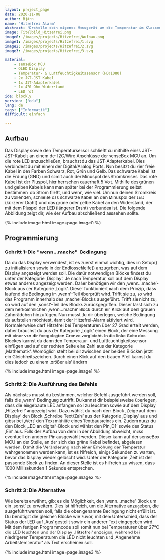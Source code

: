```yaml
---
layout: project_page  
date: 2020-11-08  
author: Björn
name: "Hitzefrei Alarm"
abstract: "Erstelle dein eigenes Messgerät um die Temperatur im Klassenraum zu überwachen." 
image: Titelbild_Hitzefrei.png
image0: /images/projects/Hitzefrei/Aufbau.png
image1: /images/projects/Hitzefrei/1.svg
image2: /images/projects/Hitzefrei/2.svg
image3: /images/projects/Hitzefrei/3.svg

material: 
    - senseBox MCU 
    - OLED Display
    - Temperatur- & Luftfeuchtigkeitssensor (HDC1080)
    - 2x JST-JST Kabel  
    - 1x JST-Adapterkabel
    - 1x 470 Ohm Widerstand
    - LED rot
ide: blockly
version: ["edu"]    
lang: de 
tags: ["Informatik"] 
difficult: einfach

---
```


## Aufbau
Das Display sowie den Temperatursensor schließt du mithilfe eines JST-JST-Kabels an einem der I2C/Wire Anschlüsse der senseBox MCU an. Um die rote LED anzuschließen, brauchst du das JST-Adapterkabel. Dies verbindest du mit einem der Digital/Analog Ports. Nun besitzt du vier freie Kabel in den Farben Schwarz, Rot, Grün und Gelb. Das schwarze Kabel ist die Erdung (GND) und somit auch der Minuspol des Stromkreises. Das rote Kabel ist der Pluspol, hier herrschen dauerhaft 5 Volt. Mithilfe des grünen und gelben Kabels kann man später bei der Programmierung selbst bestimmen, ob Strom fließt, und wenn, wie viel. Um nun deinen Stromkreis zu vollenden, schließe das schwarze Kabel an den Minuspol der LED (kürzerer Draht) und das grüne oder gelbe Kabel an den Widerstand, der mit dem Pluspol der LED (längerer Draht) verbunden ist. Die folgende Abbildung zeigt dir, wie der Aufbau abschließend aussehen sollte. 

{% include image.html image=page.image0 %}

## Programmierung
### Schritt 1: Die "wenn...mache"-Bedingung
Da du das Display verwendest, ist es zuerst einmal wichtig, dies im Setup() zu initialisieren sowie in der Endlosschleife() anzugeben, was auf dem Display angezeigt werden soll. Die dafür notwendigen Blöcke findest du unter der Kategorie ‚Display‘. Je nach Temperatur, soll auf dem Display etwas anderes angezeigt werden. Daher benötigen wir den ‚wenn…mache‘-Block aus der Kategorie ‚Logik‘. Dieser funktioniert nach dem Prinzip, dass laufend die Bedingung im ‚wenn‘-Teil überprüft wird. Trifft sie zu, so wird das Programm innerhalb des ‚mache‘-Blocks ausgeführt. Trifft sie nicht zu, so wird auf den ‚sonst‘-Teil des Blocks zurückgegriffen. Dieser lässt sich zu dem herkömmlichen ‚wenn…mache‘ Block durch ein Klick auf dem grauen Zahnrädchen hinzufügen. 
Nun musst du dir überlegen, welche Bedingung du aufstellen möchtest, damit der Hitzefrei-Alarm aktiviert wird. Normalerweise darf Hitzefrei bei Temperaturen über 27 Grad erteilt werden, daher brauchst du aus der Kategorie ‚Logik‘ einen Block, der eine Messung mit einer von dir festgelegten Grenze vergleicht. In die linke Seite des Blockes kannst du dann den Temperatur- und Luftfeuchtigkeitssensor einfügen und auf der rechten Seite eine Zahl aus der Kategorie ‚Mathematik‘. Womöglich steht bei dir zwischen den beiden Blöcken jetzt ein Gleichheitszeichen. Durch einen Klick auf den blauen Pfeil kannst du dies jedoch zu einem ‚größer als‘ ändern

{% include image.html image=page.image1 %}


### Schritt 2: Die Ausführung des Befehls

Als nächstes musst du bestimmen, welcher Befehl ausgeführt werden soll, falls die ‚wenn‘-Bedingung zutrifft. Du kannst dir beispielsweise überlegen, dass die eingebaute LED anfangen soll zu leuchten sowie auf dem Display ‚Hitzefrei!‘ angezeigt wird. Dazu wählst du nach dem Block ‚Zeige auf dem Display‘ den Block ‚Schreibe Text/Zahl‘ aus der Kategorie ‚Display‘ aus und gibst bei ‚Wert‘ den Text mithilfe eines Textbausteines ein. Zudem nutzt du den Block ‚LED an digital‘-Block und wählst den Pin ‚D1‘ sowie den Status ‚Ein‘ aus. Falls der Aufbau von dem in der Abbildung abweicht, muss eventuell ein anderer Pin ausgewählt werden. Dieser kann auf der senseBox MCU an der Stelle, an der sich das grüne Kabel befindet, abgelesen werden. Damit die Veränderung nach einer Erhöhung der Temperatur wahrgenommen werden kann, ist es hilfreich, einige Sekunden zu warten, bevor das Display wieder gelöscht wird. Unter der Kategorie ‚Zeit‘ ist der passende Block zu finden. An dieser Stelle ist es hilfreich zu wissen, dass 1000 Millisekunden 1 Sekunde entsprechen. 

{% include image.html image=page.image2 %}

### Schritt 3: Die Alternative
Wie bereits erwähnt, gibt es die Möglichkeit, den ‚wenn…mache‘-Block um ein ‚sonst‘ zu erweitern. Dies ist hilfreich, um die Alternative anzugeben, die ausgeführt werden soll, falls die oben genannte Bedingung nicht erfüllt ist. Du benötigst die gleichen Blöcke wie zuvor, mit dem Unterschied, dass der Status der LED auf ‚Aus‘ gestellt sowie ein anderer Text eingegeben wird.
Mit dem fertigen Programmcode soll somit nun bei Temperaturen über 27°C die LED leuchten und der Display ‚Hitzefrei‘ anzeigen, während bei niedrigeren Temperaturen die LED nicht leuchten und ‚Angenehme Arbeitstemperatur‘ als Text erscheinen soll. 

{% include image.html image=page.image3 %}